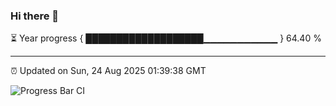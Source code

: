 ### Hi there 👋

⏳ Year progress { ███████████████████▁▁▁▁▁▁▁▁▁▁▁ } 64.40 %

---

⏰ Updated on Sun, 24 Aug 2025 01:39:38 GMT

![Progress Bar CI](https://github.com/JuvenileQ/Progress-Bar-CI/workflows/main/badge.svg)
